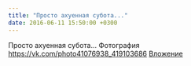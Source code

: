 ```yaml
---
title: "Просто ахуенная субота..."
date: 2016-06-11 15:50:00 +0300
---
```


Просто ахуенная субота...
Фотография
<a class="vk-attach" href="https://vk.com/photo41076938_419103686">https://vk.com/photo41076938_419103686</a>
<a class="vk-attach" href="https://vk.com/photo41076938_419103686">Вложение</a>
